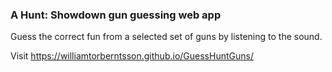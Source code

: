 ### A Hunt: Showdown gun guessing web app

Guess the correct fun from a selected set of guns by listening to the sound.

Visit https://williamtorberntsson.github.io/GuessHuntGuns/
